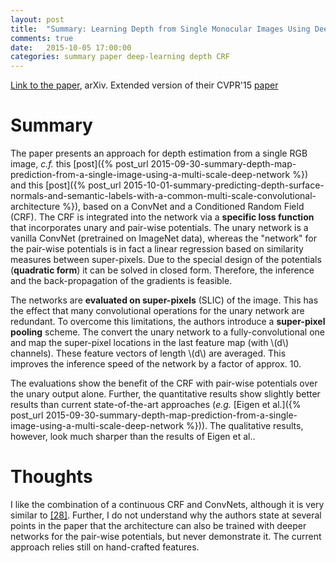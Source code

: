 ```yaml
---
layout: post
title:  "Summary: Learning Depth from Single Monocular Images Using Deep Convolutional Neural Fields"
comments: true
date:   2015-10-05 17:00:00
categories: summary paper deep-learning depth CRF
---
```


[Link to the paper](http://arxiv.org/abs/1502.07411), arXiv.
Extended version of their CVPR'15 [paper](http://arxiv.org/abs/1411.6387)


# Summary
The paper presents an approach for depth estimation from a single RGB image, *c.f.* this [post]({% post_url 2015-09-30-summary-depth-map-prediction-from-a-single-image-using-a-multi-scale-deep-network %}) and this [post]({% post_url 2015-10-01-summary-predicting-depth-surface-normals-and-semantic-labels-with-a-common-multi-scale-convolutional-architecture %}), based on a ConvNet and a Conditioned Random Field (CRF).
The CRF is integrated into the network via a **specific loss function** that incorporates unary and pair-wise potentials.
The unary network is a vanilla ConvNet (pretrained on ImageNet data), whereas the "network" for the pair-wise potentials is in fact a linear regression based on similarity measures between super-pixels.
Due to the special design of the potentials (**quadratic form**) it can be solved in closed form.
Therefore, the inference and the back-propagation of the gradients is feasible.

The networks are **evaluated on super-pixels** (SLIC) of the image.
This has the effect that many convolutional operations for the unary network are redundant.
To overcome this limitations, the authors introduce a **super-pixel pooling** scheme.
The convert the unary network to a fully-convolutional one and map the super-pixel locations in the last feature map (with \\(d\\) channels).
These feature vectors of length \\(d\\) are averaged.
This improves the inference speed of the network by a factor of approx. 10.

The evaluations show the benefit of the CRF with pair-wise potentials over the unary output alone.
Further, the quantitative results show slightly better results than current state-of-the-art approaches (*e.g.* [Eigen et al.]({% post_url 2015-09-30-summary-depth-map-prediction-from-a-single-image-using-a-multi-scale-deep-network %})).
The qualitative results, however, look much sharper than the results of Eigen et al..


# Thoughts
I like the combination of a continuous CRF and ConvNets, although it is very similar to [[28]](http://www.cl.cam.ac.uk/~pr10/publications/eccv14.pdf).
Further, I do not understand why the authors state at several points in the paper that the architecture can also be trained with deeper networks for the pair-wise potentials, but never demonstrate it. 
The current approach relies still on hand-crafted features.
